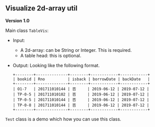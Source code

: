 ## Visualize 2d-array util

**Version 1.0** 

Main class `TableVis`:

- Input: 

  - A 2d-array: can be String or Integer. This is required.
  - A table head:  this is optional.

- Output: Looking like the following format.

  ```
  +--------+--------------+--------+------------+------------+
  | bookid | Rno          | isback | borrowDate | backDate   |
  +--------+--------------+--------+------------+------------+
  | O1-7   | 201711010144 | 否     | 2019-06-12 | 2019-07-12 |
  | TP-0-5 | 201711010102 | 否     | 2019-06-12 | 2019-07-12 |
  | TP-0-5 | 201711010144 | 否     | 2019-06-12 | 2019-07-12 |
  | TP-0-8 | 201711010144 | 否     | 2019-06-12 | 2019-07-12 |
  +--------+--------------+--------+------------+------------+
  ```

`Test` class is a demo which how you can use this class. 